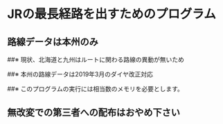# JRの最長経路を出すためのプログラム

## 路線データは本州のみ

##※ 現状、北海道と九州はルートに関わる路線の異動が無いため

##※ 本州の路線データは2019年3月のダイヤ改正対応

##※ このプログラムの実行には相当数のメモリを必要とします。

## 無改変での第三者への配布はおやめ下さい